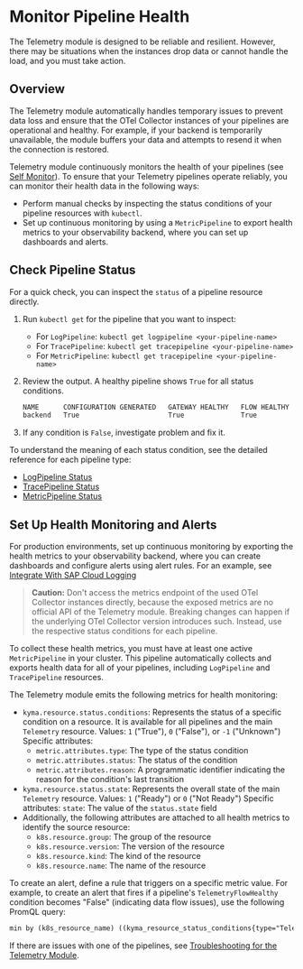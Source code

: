 # Monitor Pipeline Health

The Telemetry module is designed to be reliable and resilient. However, there may be situations when the instances drop data or cannot handle the load, and you must take action.

## Overview

The Telemetry module automatically handles temporary issues to prevent data loss and ensure that the OTel Collector instances of your pipelines are operational and healthy. For example, if your backend is temporarily unavailable, the module buffers your data and attempts to resend it when the connection is restored.

Telemetry module continuously monitors the health of your pipelines (see [Self Monitor](./architecture/README.md#self-monitor)). To ensure that your Telemetry pipelines operate reliably, you can monitor their health data in the following ways:

- Perform manual checks by inspecting the status conditions of your pipeline resources with `kubectl`.
- Set up continuous monitoring by using a `MetricPipeline` to export health metrics to your observability backend, where you can set up dashboards and alerts.

## Check Pipeline Status

For a quick check, you can inspect the `status` of a pipeline resource directly.

1. Run `kubectl get` for the pipeline that you want to inspect:
   - For `LogPipeline`: `kubectl get logpipeline <your-pipeline-name>`
   - For `TracePipeline`: `kubectl get tracepipeline <your-pipeline-name>`
   - For `MetricPipeline`: `kubectl get tracepipeline <your-pipeline-name>`
2. Review the output. A healthy pipeline shows `True` for all status conditions.

    ```txt
    NAME      CONFIGURATION GENERATED   GATEWAY HEALTHY   FLOW HEALTHY
    backend   True                      True              True
    ```

3. If any condition is `False`, investigate problem and fix it.

To understand the meaning of each status condition, see the detailed reference for each pipeline type:

- [LogPipeline Status](https://kyma-project.io/#/telemetry-manager/user/resources/02-logpipeline?id=logpipeline-status)
- [TracePipeline Status](https://kyma-project.io/#/telemetry-manager/user/resources/04-tracepipeline?id=tracepipeline-status)
- [MetricPipeline Status](https://kyma-project.io/#/telemetry-manager/user/resources/05-metricpipeline?id=metricpipeline-status)

## Set Up Health Monitoring and Alerts

For production environments, set up continuous monitoring by exporting the health metrics to your observability backend, where you can create dashboards and configure alerts using alert rules. For an example, see [Integrate With SAP Cloud Logging](./integration/sap-cloud-logging/README.md)

> **Caution:** Don't access the metrics endpoint of the used OTel Collector instances directly, because the exposed metrics are no official API of the Telemetry module. Breaking changes can happen if the underlying OTel Collector version introduces such. Instead, use the respective status conditions for each pipeline.

To collect these health metrics, you must have at least one active `MetricPipeline` in your cluster. This pipeline automatically collects and exports health data for all of your pipelines, including `LogPipeline` and `TracePipeline` resources.

The Telemetry module emits the following metrics for health monitoring:

- `kyma.resource.status.conditions`: Represents the status of a specific condition on a resource. It is available for all pipelines and the main `Telemetry` resource.
  Values: `1` ("True"), `0` ("False"), or `-1` ("Unknown")
  Specific attributes:
  - `metric.attributes.type`: The type of the status condition
  - `metric.attributes.status`: The status of the condition
  - `metric.attributes.reason`: A programmatic identifier indicating the reason for the condition's last transition
- `kyma.resource.status.state`: Represents the overall state of the main `Telemetry` resource.
  Values: `1` ("Ready") or `0` ("Not Ready")
  Specific attributes: `state`: The value of the `status.state` field
- Additionally, the following attributes are attached to all health metrics to identify the source resource:
  - `k8s.resource.group`: The group of the resource
  - `k8s.resource.version`: The version of the resource
  - `k8s.resource.kind`: The kind of the resource
  - `k8s.resource.name`: The name of the resource

To create an alert, define a rule that triggers on a specific metric value. For example, to create an alert that fires if a pipeline's `TelemetryFlowHealthy` condition becomes "False" (indicating data flow issues), use the following PromQL query:

```txt
min by (k8s_resource_name) ((kyma_resource_status_conditions{type="TelemetryFlowHealthy",k8s_resource_kind="metricpipelines"})) == 0
```

If there are issues with one of the pipelines, see [Troubleshooting for the Telemetry Module](troubleshooting.md).

